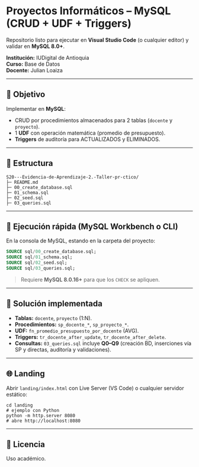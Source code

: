 # Proyectos Informáticos – MySQL (CRUD + UDF + Triggers)

Repositorio listo para ejecutar en **Visual Studio Code** (o cualquier editor) y validar en **MySQL 8.0+**.

**Institución:** IUDigital de Antioquia  
**Curso:** Base de Datos  
**Docente:** Julian Loaiza

---

## 🎯 Objetivo
Implementar en **MySQL**:
- CRUD por procedimientos almacenados para 2 tablas (`docente` y `proyecto`).
- 1 **UDF** con operación matemática (promedio de presupuesto).
- **Triggers** de auditoría para ACTUALIZADOS y ELIMINADOS.

---

## 📂 Estructura
```
S20---Evidencia-de-Aprendizaje-2.-Taller-pr-ctico/
├─ README.md
├─ 00_create_database.sql
├─ 01_schema.sql
├─ 02_seed.sql
├─ 03_queries.sql
```

---

## 🚀 Ejecución rápida (MySQL Workbench o CLI)
En la consola de MySQL, estando en la carpeta del proyecto:
```sql
SOURCE sql/00_create_database.sql;
SOURCE sql/01_schema.sql;
SOURCE sql/02_seed.sql;
SOURCE sql/03_queries.sql;
```

> Requiere **MySQL 8.0.16+** para que los `CHECK` se apliquen.

---

## 🧩 Solución implementada
- **Tablas:** `docente`, `proyecto` (1:N).
- **Procedimientos:** `sp_docente_*`, `sp_proyecto_*`.
- **UDF:** `fn_promedio_presupuesto_por_docente` (AVG).
- **Triggers:** `tr_docente_after_update`, `tr_docente_after_delete`.
- **Consultas:** `03_queries.sql` incluye **Q0–Q9** (creación BD, inserciones vía SP y directas, auditoría y validaciones).

---

## 🌐 Landing
Abrir `landing/index.html` con Live Server (VS Code) o cualquier servidor estático:
```
cd landing
# ejemplo con Python
python -m http.server 8080
# abre http://localhost:8080
```

---

## 📜 Licencia
Uso académico.
